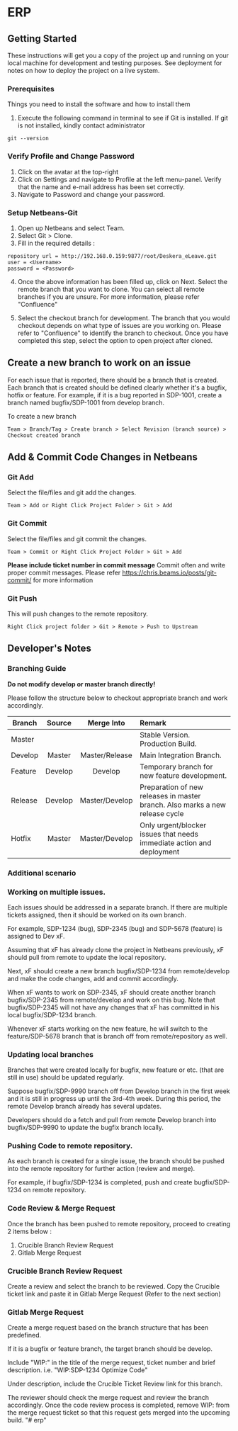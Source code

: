 # ERP

## Getting Started

These instructions will get you a copy of the project up and running on your local machine for development and testing purposes. See deployment for notes on how to deploy the project on a live system.

###  Prerequisites

Things you need to install the software and how to install them
1. Execute the following command in terminal to see if Git is installed. If git is not installed, kindly contact administrator

```
git --version
```

###  Verify Profile and Change Password
1. Click on the avatar at the top-right
2. Click on Settings and navigate to Profile at the left menu-panel. Verify that the name and e-mail address has been set correctly.
3. Navigate to Password and change your password.

###  Setup Netbeans-Git

1. Open up Netbeans and select Team.
2. Select Git > Clone.
3. Fill in the required details : 

```
repository url = http://192.168.0.159:9877/root/Deskera_eLeave.git
user = <Username>
password = <Password>
```

4. Once the above information has been filled up, click on Next. Select the remote branch that you want to clone. You can select all remote branches if you are unsure.
For more information, please refer "Confluence"

5. Select the checkout branch for development. The branch that you would checkout depends on what type of issues are you working on. 
Please refer to "Confluence" to identify the branch to checkout. Once you have completed this step, select the option to open project after cloned.

## Create a new branch to work on an issue
For each issue that is reported, there should be a branch that is created.
Each branch that is created should be defined clearly whether it's a bugfix, hotfix or feature.
For example, if it is a bug reported in SDP-1001, create a branch named bugfix/SDP-1001 from develop branch.

To create a new branch

```
Team > Branch/Tag > Create branch > Select Revision (branch source) > Checkout created branch
```

## Add & Commit Code Changes in Netbeans

### Git Add
Select the file/files and git add the changes.

```
Team > Add or Right Click Project Folder > Git > Add
```

### Git Commit
Select the file/files and git commit the changes.

```
Team > Commit or Right Click Project Folder > Git > Add
```

**Please include ticket number in commit message**
Commit often and write proper commit messages.
Please refer https://chris.beams.io/posts/git-commit/ for more information

### Git Push
This will push changes to the remote repository.

```
Right Click project folder > Git > Remote > Push to Upstream
```

## Developer's Notes

###  Branching Guide

**Do not modify develop or master branch directly!**

Please follow the structure below to checkout appropriate branch and work accordingly.

| Branch        | Source           | Merge Into      | Remark |
|---------------|:----------------:| :--------------:|:-------|
| Master|||Stable Version. Production Build.|
| Develop|Master| Master/Release|Main Integration Branch.|
| Feature |Develop| Develop|Temporary branch for new feature development.|
| Release |Develop| Master/Develop|Preparation of new releases in master branch. Also marks a new release cycle |
| Hotfix |Master| Master/Develop|Only urgent/blocker issues that needs immediate action and deployment|

###  Additional scenario

### Working on multiple issues.
Each issues should be addressed in a separate branch.
If there are multiple tickets assigned, then it should be worked on its own branch.

For example, SDP-1234 (bug), SDP-2345 (bug) and SDP-5678 (feature) is assigned to Dev xF.

Assuming that xF has already clone the project in Netbeans previously, xF should pull from remote to update the local repository.

Next, xF should create a new branch bugfix/SDP-1234 from remote/develop and make the code changes, add and commit accordingly.

When xF wants to work on SDP-2345, xF should create another branch bugfix/SDP-2345 from remote/develop and work on this bug. Note that bugfix/SDP-2345 will not have any changes that xF has committed in his local bugfix/SDP-1234 branch.

Whenever xF starts working on the new feature, he will switch to the feature/SDP-5678 branch that is branch off from remote/repository as well.

### Updating local branches
Branches that were created locally for bugfix, new feature or etc. (that are still in use) should be updated regularly. 

Suppose bugfix/SDP-9990 branch off from Develop branch in the first week and it is still in progress up until the 3rd-4th week. 
During this period, the remote Develop branch already has several updates.

Developers should do a fetch and pull from remote Develop branch into bugfix/SDP-9990 to update the bugfix branch locally.

### Pushing Code to remote repository.
As each branch is created for a single issue, the branch should be pushed into the remote repository for further action (review and merge).

For example, if bugfix/SDP-1234 is completed, push and create bugfix/SDP-1234 on remote repository.

### Code Review & Merge Request
Once the branch has been pushed to remote repository, proceed to creating 2 items below : 

1. Crucible Branch Review Request
2. Gitlab Merge Request

### Crucible Branch Review Request
Create a review and select the branch to be reviewed.
Copy the Crucible ticket link and paste it in Gitlab Merge Request (Refer to the next section)

### Gitlab Merge Request
Create a merge request based on the branch structure that has been predefined.

If it is a bugfix or feature branch, the target branch should be develop.

Include "WIP:" in the title of the merge request, ticket number and brief description.
i.e. "WIP:SDP-1234 Optimize Code"

Under description, include the Crucible Ticket Review link for this branch.

The reviewer should check the merge request and review the branch accordingly. Once the code review process is completed, remove WIP: from the merge request ticket so that this request gets merged into the upcoming build.
"# erp" 

